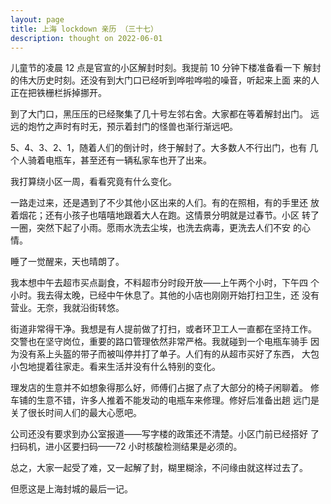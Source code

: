 ```yaml
---
layout: page
title: 上海 lockdown 亲历 （三十七）
description: thought on 2022-06-01
---
```



儿童节的凌晨 12 点是官宣的小区解封时刻。我提前 10 分钟下楼准备看一下
解封的伟大历史时刻。还没有到大门口已经听到哗啦哗啦的噪音，听起来上面
来的人正在把铁栅栏拆掉挪开。

到了大门口，黑压压的已经聚集了几十号左邻右舍。大家都在等着解封出门。
远远的炮竹之声时有时无，预示着封门的怪兽也渐行渐远吧。

5、4、3、2、1，随着人们的倒计时，终于解封了。大多数人不行出门，也有
几个人骑着电瓶车，甚至还有一辆私家车也开了出来。

我打算绕小区一周，看看究竟有什么变化。

一路走过来，还是遇到了不少其他小区出来的人们。有的在照相，有的手里还
放着烟花；还有小孩子也嘻嘻地跟着大人在跑。这情景分明就是过春节。小区
转了一圈，突然下起了小雨。愿雨水洗去尘埃，也洗去病毒，更洗去人们不安
的心情。

睡了一觉醒来，天也晴朗了。

我本想中午去超市买点副食，不料超市分时段开放——上午两个小时，下午四
个小时。我去得太晚，已经中午休息了。其他的小店也刚刚开始打扫卫生，还
没有营业。无奈，我就沿街转悠。

街道非常得干净。我想是有人提前做了打扫，或者环卫工人一直都在坚持工作。
交警也在坚守岗位，重要的路口管理依然非常严格。我就碰到一个电瓶车骑手
因为没有系上头盔的带子而被叫停并打了单子。人们有的从超市买好了东西，
大包小包地提着往家走。看来生活并没有什么特别的变化。

理发店的生意并不如想象得那么好，师傅们占据了点了大部分的椅子闲聊着。
修车铺的生意不错，许多人推着不能发动的电瓶车来修理。修好后准备出趟
远门是关了很长时间人们的最大心愿吧。

公司还没有要求到办公室报道——写字楼的政策还不清楚。小区门前已经搭好
了扫码机，进小区要扫码——72 小时核酸检测结果是必须的。

总之，大家一起受了难，又一起解了封，糊里糊涂，不问缘由就这样过去了。

但愿这是上海封城的最后一记。